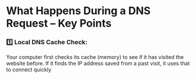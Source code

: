 # What Happens During a DNS Request – Key Points
### 1️⃣ Local DNS Cache Check:
Your computer first checks its cache (memory) to see if it has visited the website before.
If it finds the IP address saved from a past visit, it uses that to connect quickly
